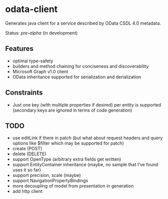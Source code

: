 # odata-client
Generates java client for a service described by OData CSDL 4.0 metadata.

Status: *pre-alpha* (in development)

## Features
* optimal type-safety
* builders and method chaining for conciseness and discoverability
* Microsoft Graph v1.0 client
* OData inheritance supported for serialization and derialization

## Constraints
* Just one key (with multiple properties if desired) per entity is supported (secondary keys are ignored in terms of code generation)

## TODO
* use editLink if there in patch (but what about request headers and query options like $filter which may be supported for patch)
* create (POST)
* delete (DELETE)
* support OpenType (arbitrary extra fields get written)
* support EntityContainer inheritance (maybe, no sample that I've found uses it so far)
* support precision, scale (maybe)
* support NavigationPropertyBindings
* more decoupling of model from presentation in generation
* add http client 

